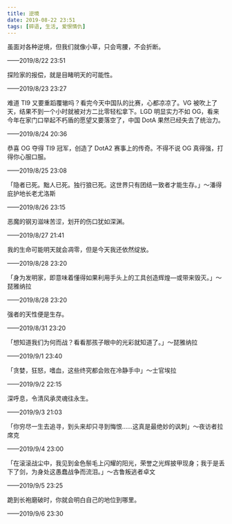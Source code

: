 ```yaml
---
title: 逆境
date: 2019-08-22 23:51
tags: [碎语, 生活, 爱恨情仇]
---
```


虽面对各种逆境，但我们就像小草，只会弯腰，不会折断。

——2019/8/22 23:51

探险家的报偿，就是目睹明天的可能性。

——2019/8/23 23:27 

难道 TI9 又要重蹈覆辙吗？看完今天中国队的比赛，心都凉凉了。VG 被吹上了天，结果不到一个小时就被对方二比零轻松拿下。LGD 明显实力不如 OG，看来今年在家门口举起不朽盾的愿望又要落空了，中国 DotA 果然已经失去了统治力。

——2019/8/24 20:36

恭喜 OG 夺得 TI9 冠军，创造了 DotA2 赛事上的传奇。不得不说 OG 真得强，打得你心服口服。

——2019/8/25 23:08

「隐者已死。黜人已死。独行狼已死。这世界只有团结一致者才能生存。」～潘得庇护地长老尤洛斯

——2019/8/26 23:15

恶魔的钢刃滋味苦涩，划开的伤口犹如深渊。

——2019/8/27 21:41

我的生命可能明天就会凋零，但是今天我还依然绽放。

——2019/8/28 23:20

「身为发明家，即意味着懂得如果利用手头上的工具创造辉煌—或带来毁灭。」～琵雅纳拉

——2019/8/28 23:20

强者的天性便是生存。

——2019/8/31 23:20

「想知道我们为何而战？看看那孩子眼中的光彩就知道了。」～琵雅纳拉

——2019/9/1 23:40

「贪婪，狂怒，嗜血，这些终究都会败在冷静手中」～士官埃拉

——2019/9/2 22:15
 
深呼息，令清风承灵魂往永生。

——2019/9/3 21:03

「你穷尽一生去追寻，到头来却只寻到悔恨……这真是最绝妙的讽刺」～夜访者拉席克

——2019/9/4 23:00

「在滚滚战尘中，我见到金色鬃毛上闪耀的阳光，荣誉之光辉披甲现身；我于是丢下了剑，为身处这愚蠢战争而流泪。」～古鲁叛逃者卓文

——2019/9/5 23:25

跪到长袍磨破时，你就会明白自己的地位到哪里。

——2019/9/6 23:30
